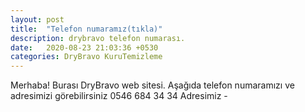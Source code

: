 ```yaml
---
layout: post
title:  "Telefon numaramız(tıkla)"
description: drybravo telefon numarası.
date:   2020-08-23 21:03:36 +0530
categories: DryBravo KuruTemizleme
---
```

Merhaba! Burası DryBravo web sitesi.
Aşağıda telefon numaramızı ve adresimizi görebilirsiniz
0546 684 34 34
Adresimiz - 
